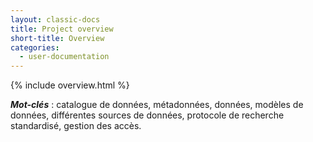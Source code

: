 ```yaml
---
layout: classic-docs
title: Project overview 
short-title: Overview
categories:
  - user-documentation
---
```



{% include overview.html %}


***Mot-clés*** : catalogue de données, métadonnées, données, modèles de données, différentes sources de données, protocole de recherche standardisé, gestion des accès.